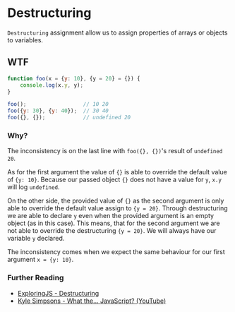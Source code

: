 # Destructuring
`Destructuring` assignment allow us to assign properties of arrays or objects to variables.

## WTF
```js
function foo(x = {y: 10}, {y = 20} = {}) {
    console.log(x.y, y);
}

foo();                  // 10 20
foo({y: 30}, {y: 40});  // 30 40
foo({}, {});            // undefined 20
```

### Why?
The inconsistency is on the last line with `foo({}, {})`'s result of `undefined 20`.

As for the first argument the value of `{}` is able to override the default value of `{y: 10}`. Because our passed object `{}` does not have a value for `y`, `x.y` will log `undefined`.

On the other side, the provided value of `{}` as the second argument is only able to override the default value assign to `{y = 20}`. Through destructuring we are able to declare `y` even when the provided argument is an empty object (as in this case). This means, that for the second argument we are not able to override the destructuring `{y = 20}`. We will always have our variable `y` declared.

The inconsistency comes when we expect the same behaviour for our first argument `x = {y: 10}`.

### Further Reading
* [ExploringJS - Destructuring](http://exploringjs.com/es6/ch_destructuring.html)
* [Kyle Simpsons - What the... JavaScript? (YouTube)](https://www.youtube.com/watch?v=2pL28CcEijU)
